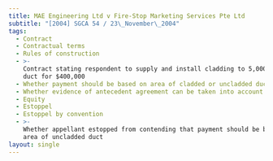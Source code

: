 ```yaml
---
title: MAE Engineering Ltd v Fire-Stop Marketing Services Pte Ltd
subtitle: "[2004] SGCA 54 / 23\_November\_2004"
tags:
  - Contract
  - Contractual terms
  - Rules of construction
  - >-
    Contract stating respondent to supply and install cladding to 5,000m2 of
    duct for $400,000
  - Whether payment should be based on area of cladded or uncladded duct
  - Whether evidence of antecedent agreement can be taken into account
  - Equity
  - Estoppel
  - Estoppel by convention
  - >-
    Whether appellant estopped from contending that payment should be based on
    area of uncladded duct
layout: single
---
```


